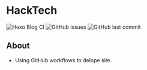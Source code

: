 # HackTech
![Hexo Blog CI](https://github.com/luswdev/blog/workflows/Site%20CI/badge.svg) ![GitHub issues](https://img.shields.io/github/issues-raw/luswdev/blog?color=red) ![GitHub last commit](https://img.shields.io/github/last-commit/luswdev/blog?color=blue)

## About
- Using GitHub workflows to delope site.
